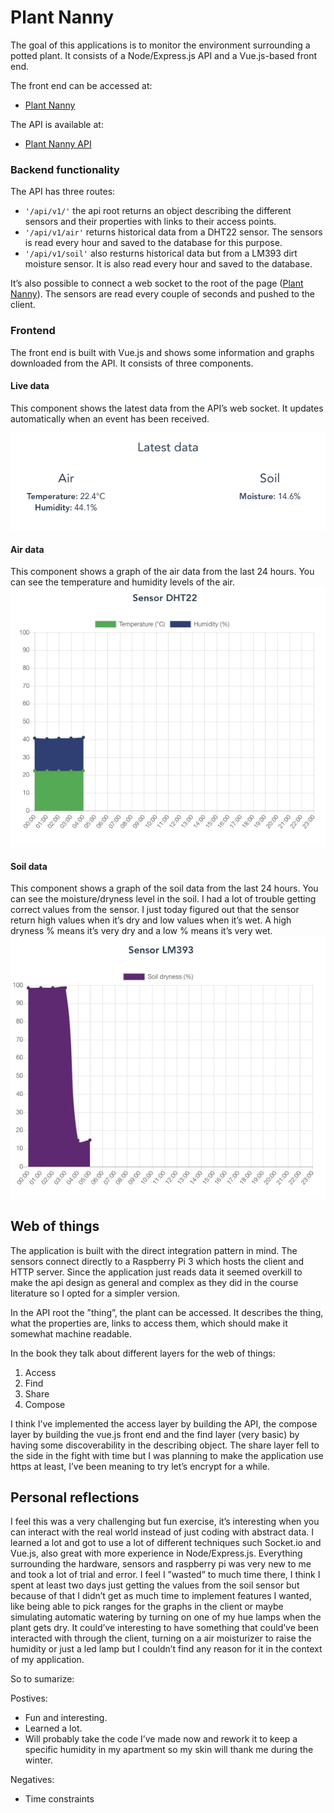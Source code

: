 # Plant Nanny
The goal of this applications is to monitor the environment surrounding a potted plant. It consists of a Node/Express.js API and a Vue.js-based front  end.

The front end can be accessed at: 
* [Plant Nanny](http://micaelpersson.asuscomm.com/)

The API is available at: 
* [Plant Nanny API](http://micaelpersson.asuscomm.com/api/v1/)

### Backend functionality
The API has three routes:
* `'/api/v1/'` the api root returns an object describing the different sensors and their properties with links to their access points.
* `'/api/v1/air'`  returns historical data from a DHT22 sensor. The sensors is read every hour and saved to the database for this purpose.
*  `'/api/v1/soil'`  also resturns historical data but from a LM393 dirt moisture sensor. It is also read every hour and saved to the database.

It’s also possible to connect a web socket to the root of the page ([Plant Nanny](http://micaelpersson.asuscomm.com/)). The sensors are read every couple of seconds and pushed to the client.
 
### Frontend
The front end is built with Vue.js and shows some information and graphs downloaded from the API. It consists of three components.
#### Live data
This component shows the latest data from the API’s web socket. It updates automatically when an event has been received.

![Image of Live data component](img/1.png?raw=true "Live data")

#### Air data
This component shows a graph of the air data from the last 24 hours. You can see the temperature and humidity levels of the air.
![Image of Air data component](img/2.png?raw=true "Air data")

#### Soil data
This component shows a graph of the soil data from the last 24 hours. You can see the moisture/dryness level in the soil. I had a lot of trouble getting correct values from the sensor. I just today figured out that the sensor return high values when it’s dry and low values when it’s wet. A high dryness % means it’s very dry and a low % means it’s very wet. 
![Image of Soil data component](img/3.png?raw=true "Soil data")

## Web of things
The application is built with the direct integration pattern in mind. The sensors connect directly to a Raspberry Pi 3 which hosts the client and HTTP server. 
Since the application just reads data it seemed overkill to make the api design  as general and complex as they did in the course literature so I opted for a simpler version. 

In the API root the ”thing”, the plant can be accessed. It describes the thing, what the properties are, links to access them, which should make it somewhat machine readable.

In the book they talk about different layers for the web of things:
1. Access
2. Find
3. Share
4. Compose

I think I’ve implemented the access layer by building the API, the compose layer by building the vue.js front end and the find layer (very basic) by having some discoverability in the describing object.
The share layer fell to the side in the fight with time but I was planning to make the application use https at least, I’ve been meaning to try let’s encrypt for a while.

## Personal reflections
I feel this was a very challenging but fun exercise, it’s interesting when you can interact with the real world instead of just coding with abstract data.  I learned a lot and got to use a lot of different techniques such Socket.io and Vue.js, also great with more experience in Node/Express.js. 
Everything surrounding the hardware, sensors and raspberry pi was very new to me and took a lot of trial and error. I feel I ”wasted” to much time there, I think I spent at least two days just getting the values from the soil sensor but because of that I didn’t get as much time to implement features I wanted, like being able to pick ranges for the graphs in the client or maybe simulating automatic watering by turning on one of my hue lamps when the plant gets dry.
It could’ve interesting to have something that could’ve been interacted with through the client, turning on a air moisturizer to raise the humidity or just a led lamp but I couldn’t find any reason for it in the context of my application.

So to sumarize:

Postives:
* Fun and interesting.
* Learned a lot.
* Will probably take the code I’ve made now and rework it to keep a specific humidity in my apartment so my skin will thank me during the winter.

Negatives: 
* Time constraints
